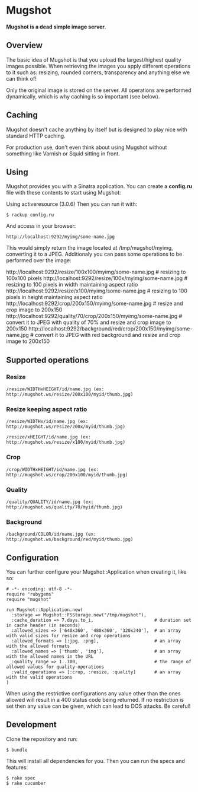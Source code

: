 Mugshot
=======

**Mugshot is a dead simple image server**.


Overview
--------

The basic idea of Mugshot is that you upload the largest/highest quality images possible. When retrieving the images you apply different operations to it such as: resizing, rounded corners, transparency and anything else we can think of!

Only the original image is stored on the server. All operations are performed dynamically, which is why caching is so important (see below).


Caching
-------

Mugshot doesn't cache anything by itself but is designed to play nice with standard HTTP caching.

For production use, don't even think about using Mugshot without something like Varnish or Squid sitting in front.


Using
-----

Mugshot provides you with a Sinatra application. You can create a **config.ru** file with these contents to start using Mugshot:


Using activeresource (3.0.6)
Then you can run it with:

    $ rackup config.ru

And access in your browser:

    http://localhost:9292/myimg/some-name.jpg

This would simply return the image located at /tmp/mugshot/myimg, converting it to a JPEG. Additionaly you can pass some operations to be performed over the image:

  http://localhost:9292/resize/100x100/myimg/some-name.jpg   # resizing to 100x100 pixels
  http://localhost:9292/resize/100x/myimg/some-name.jpg   # resizing to 100 pixels in width maintaining aspect ratio
  http://localhost:9292/resize/x100/myimg/some-name.jpg   # resizing to 100 pixels in height maintaining aspect ratio
  http://localhost:9292/crop/200x150/myimg/some-name.jpg   # resize and crop image to 200x150
  http://localhost:9292/quality/70/crop/200x150/myimg/some-name.jpg   # convert it to JPEG with quality of 70% and resize and crop image to 200x150
  http://localhost:9292/background/red/crop/200x150/myimg/some-name.jpg   # convert it to JPEG with red background and resize and crop image to 200x150

Supported operations
--------------------

### Resize

    /resize/WIDTHxHEIGHT/id/name.jpg (ex: http://mugshot.ws/resize/200x100/myid/thumb.jpg)

### Resize keeping aspect ratio

    /resize/WIDTHx/id/name.jpg (ex: http://mugshot.ws/resize/200x/myid/thumb.jpg)

    /resize/xHEIGHT/id/name.jpg (ex: http://mugshot.ws/resize/x100/myid/thumb.jpg)

### Crop

    /crop/WIDTHxHEIGHT/id/name.jpg (ex: http://mugshot.ws/crop/200x100/myid/thumb.jpg)

### Quality

    /quality/QUALITY/id/name.jpg (ex: http://mugshot.ws/quality/70/myid/thumb.jpg)

### Background

    /background/COLOR/id/name.jpg (ex: http://mugshot.ws/background/red/myid/thumb.jpg)


Configuration
-------------

You can further configure your Mugshot::Application when creating it, like so:

    # -*- encoding: utf-8 -*-
    require "rubygems"
    require "mugshot"

    run Mugshot::Application.new(
      :storage => Mugshot::FSStorage.new("/tmp/mugshot"),
      :cache_duration => 7.days.to_i,                       # duration set in cache header (in seconds)
      :allowed_sizes => ['640x360', '480x360', '320x240'],  # an array with valid sizes for resize and crop operations
      :allowed_formats => [:jpg, :png],                     # an array with the allowed formats
      :allowed_names => ['thumb', 'img'],                   # an array with the allowed names in the URL
      :quality_range => 1..100,                             # the range of allowed values for quality operations
      :valid_operations => [:crop, :resize, :quality]       # an array with the valid operations
    )

When using the restrictive configurations any value other than the ones allowed will result in a 400 status code being returned. If no restriction is set then any value can be given, which can lead to DOS attacks. Be careful!

Development
-----------

Clone the repository and run:

    $ bundle

This will install all dependencies for you. Then you can run the specs and features:

    $ rake spec
    $ rake cucumber

